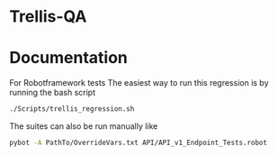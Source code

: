 # Trellis-QA

# Documentation

For Robotframework tests
The easiest way to run this regression is by running the bash script

```bash
./Scripts/trellis_regression.sh
```

The suites can also be run manually like

```bash
pybot -A PathTo/OverrideVars.txt API/API_v1_Endpoint_Tests.robot
```
